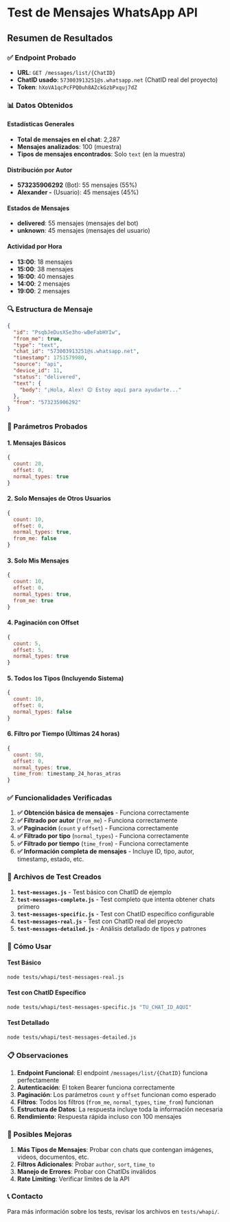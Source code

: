# Test de Mensajes WhatsApp API

## Resumen de Resultados

### ✅ Endpoint Probado
- **URL**: `GET /messages/list/{ChatID}`
- **ChatID usado**: `573003913251@s.whatsapp.net` (ChatID real del proyecto)
- **Token**: `hXoVA1qcPcFPQ0uh8AZckGzbPxquj7dZ`

### 📊 Datos Obtenidos

#### Estadísticas Generales
- **Total de mensajes en el chat**: 2,287
- **Mensajes analizados**: 100 (muestra)
- **Tipos de mensajes encontrados**: Solo `text` (en la muestra)

#### Distribución por Autor
- **573235906292** (Bot): 55 mensajes (55%)
- **Alexander -** (Usuario): 45 mensajes (45%)

#### Estados de Mensajes
- **delivered**: 55 mensajes (mensajes del bot)
- **unknown**: 45 mensajes (mensajes del usuario)

#### Actividad por Hora
- **13:00**: 18 mensajes
- **15:00**: 38 mensajes  
- **16:00**: 40 mensajes
- **14:00**: 2 mensajes
- **19:00**: 2 mensajes

### 🔍 Estructura de Mensaje

```json
{
  "id": "PsqbJeDusXSe3ho-wBeFabHYIw",
  "from_me": true,
  "type": "text",
  "chat_id": "573003913251@s.whatsapp.net",
  "timestamp": 1751579980,
  "source": "api",
  "device_id": 11,
  "status": "delivered",
  "text": {
    "body": "¡Hola, Alex! 😊 Estoy aquí para ayudarte..."
  },
  "from": "573235906292"
}
```

### 📝 Parámetros Probados

#### 1. Mensajes Básicos
```javascript
{
  count: 20,
  offset: 0,
  normal_types: true
}
```

#### 2. Solo Mensajes de Otros Usuarios
```javascript
{
  count: 10,
  offset: 0,
  normal_types: true,
  from_me: false
}
```

#### 3. Solo Mis Mensajes
```javascript
{
  count: 10,
  offset: 0,
  normal_types: true,
  from_me: true
}
```

#### 4. Paginación con Offset
```javascript
{
  count: 5,
  offset: 5,
  normal_types: true
}
```

#### 5. Todos los Tipos (Incluyendo Sistema)
```javascript
{
  count: 10,
  offset: 0,
  normal_types: false
}
```

#### 6. Filtro por Tiempo (Últimas 24 horas)
```javascript
{
  count: 50,
  offset: 0,
  normal_types: true,
  time_from: timestamp_24_horas_atras
}
```

### ✅ Funcionalidades Verificadas

1. **✅ Obtención básica de mensajes** - Funciona correctamente
2. **✅ Filtrado por autor** (`from_me`) - Funciona correctamente
3. **✅ Paginación** (`count` y `offset`) - Funciona correctamente
4. **✅ Filtrado por tipo** (`normal_types`) - Funciona correctamente
5. **✅ Filtrado por tiempo** (`time_from`) - Funciona correctamente
6. **✅ Información completa de mensajes** - Incluye ID, tipo, autor, timestamp, estado, etc.

### 📁 Archivos de Test Creados

1. **`test-messages.js`** - Test básico con ChatID de ejemplo
2. **`test-messages-complete.js`** - Test completo que intenta obtener chats primero
3. **`test-messages-specific.js`** - Test con ChatID específico configurable
4. **`test-messages-real.js`** - Test con ChatID real del proyecto
5. **`test-messages-detailed.js`** - Análisis detallado de tipos y patrones

### 🚀 Cómo Usar

#### Test Básico
```bash
node tests/whapi/test-messages-real.js
```

#### Test con ChatID Específico
```bash
node tests/whapi/test-messages-specific.js "TU_CHAT_ID_AQUI"
```

#### Test Detallado
```bash
node tests/whapi/test-messages-detailed.js
```

### 📋 Observaciones

1. **Endpoint Funcional**: El endpoint `/messages/list/{ChatID}` funciona perfectamente
2. **Autenticación**: El token Bearer funciona correctamente
3. **Paginación**: Los parámetros `count` y `offset` funcionan como esperado
4. **Filtros**: Todos los filtros (`from_me`, `normal_types`, `time_from`) funcionan
5. **Estructura de Datos**: La respuesta incluye toda la información necesaria
6. **Rendimiento**: Respuesta rápida incluso con 100 mensajes

### 🔧 Posibles Mejoras

1. **Más Tipos de Mensajes**: Probar con chats que contengan imágenes, videos, documentos, etc.
2. **Filtros Adicionales**: Probar `author`, `sort`, `time_to`
3. **Manejo de Errores**: Probar con ChatIDs inválidos
4. **Rate Limiting**: Verificar límites de la API

### 📞 Contacto

Para más información sobre los tests, revisar los archivos en `tests/whapi/`. 